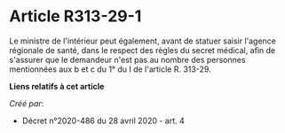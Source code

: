 # Article R313-29-1

Le ministre de l'intérieur peut également, avant de statuer saisir l'agence régionale de santé, dans le respect des règles du
secret médical, afin de s'assurer que le demandeur n'est pas au nombre des personnes mentionnées aux b et c du 1° du I de
l'article R. 313-29.

**Liens relatifs à cet article**

_Créé par_:

  - Décret n°2020-486 du 28 avril 2020 - art. 4
